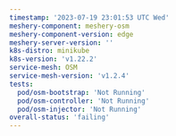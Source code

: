 ```yaml
---
timestamp: '2023-07-19 23:01:53 UTC Wed'
meshery-component: meshery-osm
meshery-component-version: edge
meshery-server-version: ''
k8s-distro: minikube
k8s-version: 'v1.22.2'
service-mesh: OSM
service-mesh-version: 'v1.2.4'
tests:
  pod/osm-bootstrap: 'Not Running'
  pod/osm-controller: 'Not Running'
  pod/osm-injector: 'Not Running'
overall-status: 'failing'
---
```

